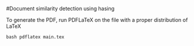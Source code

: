 #Document similarity detection using hasing

To generate the PDF, run PDFLaTeX on the file with a proper distribution of LaTeX

```bash pdflatex main.tex```
